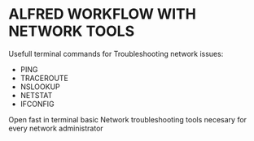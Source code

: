 # ALFRED WORKFLOW WITH NETWORK TOOLS

Usefull terminal commands for Troubleshooting network issues:

- PING
- TRACEROUTE
- NSLOOKUP
- NETSTAT 
- IFCONFIG


Open fast in terminal basic Network troubleshooting tools necesary for every network administrator
